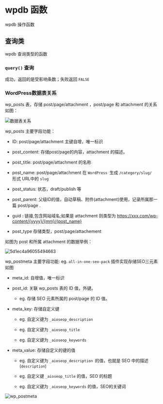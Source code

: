 # wpdb 函数

wpdb 操作函数

## 查询类

wpdb 查询类型的函数

### `query()` 查询

成功，返回的是受影响条数；失败返回 `FALSE`





### WordPress数据表关系

wp_posts 表，存储 post/page/attachment ，post/page 和 attachment 的关系如图：

![数据表关系](https://i.loli.net/2019/07/05/5d1ebe7e6e57b57052.png)

wp_posts 主要字段功能：

- ID: post/page/attachment 主键自增，唯一标识

- post_content: 存储post/page的内容，attachment 的描述。

- post_title: post/page/attachment 的名称

- post_name: post/page/attachment 在 `WordPress `生成 `/category/slug/ `形式 URL中的 `slug`

- post_status: 状态，draft/publish 等

- post_parent: 父级ID的值，自动草稿、附件(attachment)使用，记录所属那一篇 post/page .

- guid : 链接,包含网站域名;如果是 attachment 则类型为 https://xxx.com/wp-content/{yyyy}/{mm}/{post_name}

- post_type 存储类型，post/page/attachement 

如图为 post 和所属 attachment 的数据举例：

![5d1ec4a96055494663](https://i.loli.net/2019/07/05/5d1ec4a96055494663.png)



wp_postmeta 主要字段功能: eg. `all-in-one-seo-pack` 插件实现存储SEO三元素 如图

- meta_id: 自增值，唯一标识

- post_id: 关联 wp_posts 表的 ID 值，外键。
  
  - eg. 存储 SEO 元素所属的 post/page 的 ID 值。

- meta_key: 存储自定义键 
  
  - eg. 自定义键为 `_aioseop_description`
  
  - eg. 自定义键为 `_aioseop_title`
  
  - eg. 自定义键为 `_aioseop_keywords`

- meta_value: 存储自定义的键的值
  
  - eg. 自定义键为 `_aioseop_description `的值，也就是 SEO 中的描述(`description`)
  
  - eg. 自定义键 `_aioseop_title` 的值，SEO 的标题
  
  - eg. 自定义键为 `_aioseop_keywords` 的值，SEO的关键词

![wp_postmeta](https://i.loli.net/2019/07/05/5d1ec1ffaad9d20485.png)


